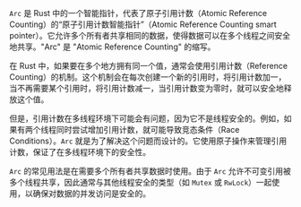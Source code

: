 `Arc` 是 Rust 中的一个智能指针，代表了原子引用计数（Atomic Reference Counting）的“原子引用计数智能指针”（Atomic Reference Counting smart pointer）。它允许多个所有者共享相同的数据，使得数据可以在多个线程之间安全地共享。"Arc" 是 "Atomic Reference Counting" 的缩写。

在 Rust 中，如果要在多个地方拥有同一个值，通常会使用引用计数（Reference Counting）的机制。这个机制会在每次创建一个新的引用时，将引用计数加一，当不再需要某个引用时，将引用计数减一，当引用计数变为零时，就可以安全地释放这个值。

但是，引用计数在多线程环境下可能会有问题，因为它不是线程安全的。例如，如果有两个线程同时尝试增加引用计数，就可能导致竞态条件（Race Conditions）。`Arc` 就是为了解决这个问题而设计的。它使用原子操作来管理引用计数，保证了在多线程环境下的安全性。

`Arc` 的常见用法是在需要多个所有者共享数据时使用。由于 `Arc` 允许不可变引用被多个线程共享，因此通常与其他线程安全的类型（如 `Mutex` 或 `RwLock`）一起使用，以确保对数据的并发访问是安全的。
